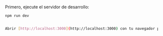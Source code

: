 Primero, ejecute el servidor de desarrollo:

```bash
npm run dev


Abrir [http://localhost:3000](http://localhost:3000) con tu navegador para ver el resultado







